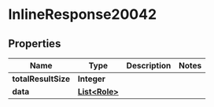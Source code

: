 

# InlineResponse20042

## Properties

Name | Type | Description | Notes
------------ | ------------- | ------------- | -------------
**totalResultSize** | **Integer** |  | 
**data** | [**List&lt;Role&gt;**](Role.md) |  | 



